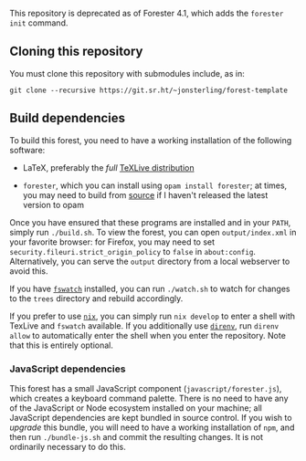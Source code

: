 This repository is deprecated as of Forester 4.1, which adds the `forester init` command.

## Cloning this repository

You must clone this repository with submodules include, as in:

    git clone --recursive https://git.sr.ht/~jonsterling/forest-template


## Build dependencies

To build this forest, you need to have a working installation of the following software:

- LaTeX, preferably the _full_ [TeXLive distribution](https://tug.org/texlive/)

- `forester`, which you can install using `opam install forester`; at times, you may need to build from [source](https://git.sr.ht/~jonsterling/ocaml-forester) if I haven't released the latest version to opam

Once you have ensured that these programs are installed and in your `PATH`, simply run `./build.sh`. To view the forest, you can open `output/index.xml` in your favorite browser: for Firefox, you may need to set `security.fileuri.strict_origin_policy` to `false` in `about:config`. Alternatively, you can serve the `output` directory from a local webserver to avoid this.

If you have [`fswatch`](https://github.com/emcrisostomo/fswatch) installed, you can run `./watch.sh` to watch for changes to the `trees` directory and rebuild accordingly.

If you prefer to use [`nix`](https://github.com/NixOS/nix), you can simply run `nix develop` to enter a shell with TexLive and `fswatch` available. If you additionally use [`direnv`](https://direnv.net/), run `direnv allow` to automatically enter the shell when you enter the repository. Note that this is entirely optional.

### JavaScript dependencies

This forest has a small JavaScript component (`javascript/forester.js`), which creates a keyboard command palette. There is no need to have any of the JavaScript or Node ecosystem installed on your machine; all JavaScript dependencies are kept bundled in source control. If you wish to _upgrade_ this bundle, you will need to have a working installation of `npm`, and then run `./bundle-js.sh` and commit the resulting changes. It is not ordinarily necessary to do this.
